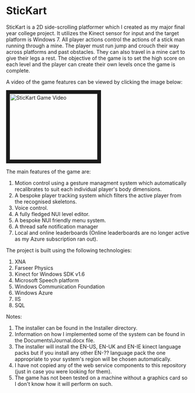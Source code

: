 # SticKart

SticKart is a 2D side-scrolling platformer which I created as my major final year college project.
It utilizes the Kinect sensor for input and the target platform is Windows 7.
All player actions control the actions of a stick man running through a mine. 
The player must run jump and crouch their way across platforms and past obstacles. 
They can also travel in a mine cart to give their legs a rest.
The objective of the game is to set the high score on each level and the player can create their own levels once the game is complete.

A video of the game features can be viewed by clicking the image below:

<a href="http://www.youtube.com/watch?feature=player_embedded&v=5-o6HtFZbb4
" target="_blank"><img src="http://img.youtube.com/vi/5-o6HtFZbb4/0.jpg" 
alt="SticKart Game Video" width="240" height="180" border="10" /></a>

The main features of the game are:

1. Motion control using a gesture managment system which automatically recalibrates to suit each individual player's body dimensions.
2. A bespoke player tracking system which filters the active player from the recognised skeletons.
3. Voice control.
4. A fully fledged NUI level editor.
5. A bespoke NUI friendly menu system.
6. A thread safe notification manager 
7. Local and online leaderboards (Online leaderboards are no longer active as my Azure subscription ran out).

The project is built using the following technologies:

1. XNA
2. Farseer Physics
3. Kinect for Windows SDK v1.6
4. Microsoft Speech platform
5. Windows Communication Foundation
6. Windows Azure
7. IIS
8. SQL 

Notes:

1. The installer can be found in the Installer directory.
2. Information on how I implemented some of the system can be found in the Documents\Journal.docx file.
3. The installer will install the EN-US, EN-UK and EN-IE kinect language packs but if you install any other EN-?? language pack the one appropriate to your system's region will be chosen automatically.
4. I have not copied any of the web service components to this repository (just in case you were looking for them).
5. The game has not been tested on a machine without a graphics card so I don't know how it will perform on such.
 
